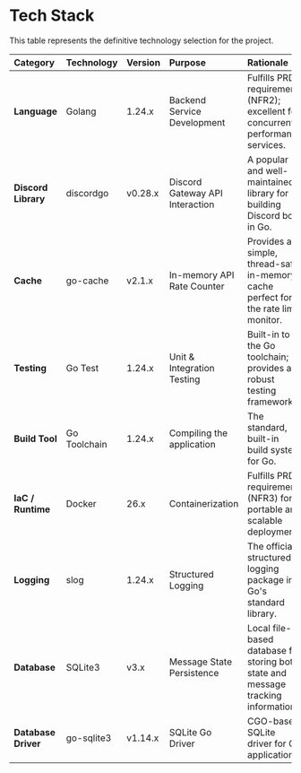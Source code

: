 # Tech Stack

This table represents the definitive technology selection for the project.

| Category | Technology | Version | Purpose | Rationale |
| :--- | :--- | :--- | :--- | :--- |
| **Language** | Golang | 1.24.x | Backend Service Development | Fulfills PRD requirement (NFR2); excellent for concurrent, performant services. |
| **Discord Library** | discordgo | v0.28.x | Discord Gateway API Interaction | A popular and well-maintained library for building Discord bots in Go. |
| **Cache** | go-cache | v2.1.x | In-memory API Rate Counter | Provides a simple, thread-safe in-memory cache perfect for the rate limit monitor. |
| **Testing** | Go Test | 1.24.x | Unit & Integration Testing | Built-in to the Go toolchain; provides a robust testing framework. |
| **Build Tool** | Go Toolchain | 1.24.x | Compiling the application | The standard, built-in build system for Go. |
| **IaC / Runtime** | Docker | 26.x | Containerization | Fulfills PRD requirement (NFR3) for portable and scalable deployment. |
| **Logging** | slog | 1.24.x | Structured Logging | The official structured logging package in Go's standard library. |
| **Database** | SQLite3 | v3.x | Message State Persistence | Local file-based database for storing bot state and message tracking information. |
| **Database Driver** | go-sqlite3 | v1.14.x | SQLite Go Driver | CGO-based SQLite driver for Go applications. |